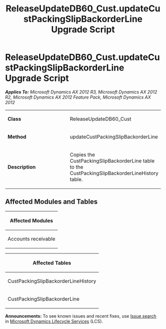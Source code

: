 ﻿---
title: ReleaseUpdateDB60_Cust.updateCustPackingSlipBackorderLine Upgrade Script
TOCTitle: ReleaseUpdateDB60_Cust.updateCustPackingSlipBackorderLine Upgrade Script
ms:assetid: 2a970bef-d1cb-e77f-42dd-5beed27c5226
ms:mtpsurl: https://msdn.microsoft.com/en-us/library/JJ735932(v=AX.60)
ms:contentKeyID: 49707349
ms.date: 05/18/2015
mtps_version: v=AX.60
---

# ReleaseUpdateDB60\_Cust.updateCustPackingSlipBackorderLine Upgrade Script 


_**Applies To:** Microsoft Dynamics AX 2012 R3, Microsoft Dynamics AX 2012 R2, Microsoft Dynamics AX 2012 Feature Pack, Microsoft Dynamics AX 2012_

<table>
<colgroup>
<col style="width: 50%" />
<col style="width: 50%" />
</colgroup>
<tbody>
<tr class="odd">
<td><p><strong>Class</strong></p></td>
<td><p>ReleaseUpdateDB60_Cust</p></td>
</tr>
<tr class="even">
<td><p><strong>Method</strong></p></td>
<td><p>updateCustPackingSlipBackorderLine</p></td>
</tr>
<tr class="odd">
<td><p><strong>Description</strong></p></td>
<td><p>Copies the CustPackingSlipBackorderLine table to the CustPackingSlipBackorderLineHistory table.</p></td>
</tr>
</tbody>
</table>


## Affected Modules and Tables

<table>
<colgroup>
<col style="width: 100%" />
</colgroup>
<thead>
<tr class="header">
<th><p>Affected Modules</p></th>
</tr>
</thead>
<tbody>
<tr class="odd">
<td><p>Accounts receivable</p></td>
</tr>
</tbody>
</table>


<table>
<colgroup>
<col style="width: 100%" />
</colgroup>
<thead>
<tr class="header">
<th><p>Affected Tables</p></th>
</tr>
</thead>
<tbody>
<tr class="odd">
<td><p>CustPackingSlipBackorderLineHistory</p></td>
</tr>
<tr class="even">
<td><p>CustPackingSlipBackorderLine</p></td>
</tr>
</tbody>
</table>

  
**Announcements:** To see known issues and recent fixes, use [Issue search](http://go.microsoft.com/fwlink/?linkid=389258) in [Microsoft Dynamics Lifecycle Services](http://go.microsoft.com/fwlink/?linkid=306505) (LCS).

